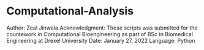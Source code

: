 # Computational-Analysis

Author: Zeal Jinwala
Acknowledgment: These scripts was submitted for the coursework in Computational Bioengineering as part of BSc in Biomedical Engineering at Drexel University
Date: January 27, 2022
Language: Python
